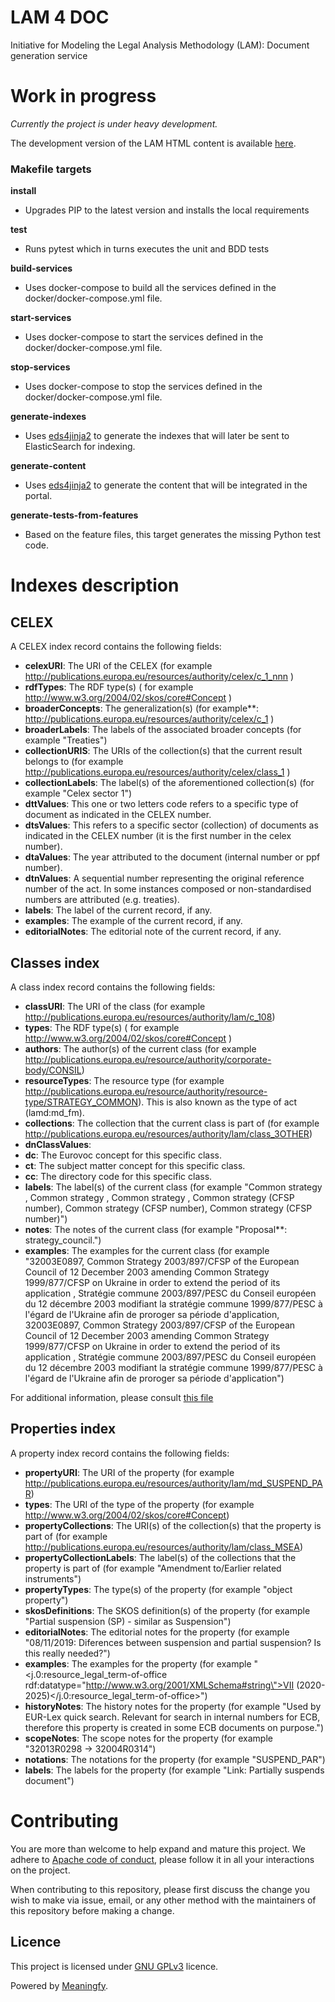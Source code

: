 # LAM 4 DOC
Initiative for Modeling the Legal Analysis Methodology (LAM): Document generation service

# Work in progress

*Currently the project is under heavy development.*

The development version of the LAM HTML content is available [here](http://dev.meaningfy.ws:9090).


### Makefile targets

**install**
- Upgrades PIP to the latest version and installs the local requirements

**test**
- Runs pytest which in turns executes the unit and BDD tests

**build-services**
- Uses docker-compose to build all the services defined in the docker/docker-compose.yml file.

**start-services**
- Uses docker-compose to start the services defined in the docker/docker-compose.yml file.

**stop-services**
- Uses docker-compose to stop the services defined in the docker/docker-compose.yml file.

**generate-indexes**
- Uses [eds4jinja2] to generate the indexes that will later be sent to ElasticSearch for indexing.

**generate-content**
- Uses [eds4jinja2] to generate the content that will be integrated in the portal.

**generate-tests-from-features**
- Based on the feature files, this target generates the missing Python test code.

# Indexes description

## CELEX

A CELEX index record contains the following fields:

- **celexURI**: The URI of the CELEX (for example http://publications.europa.eu/resources/authority/celex/c_1_nnn )
- **rdfTypes**: The RDF type(s) ( for example http://www.w3.org/2004/02/skos/core#Concept )
- **broaderConcepts**: The generalization(s) (for example**: http://publications.europa.eu/resources/authority/celex/c_1 )
- **broaderLabels**: The labels of the associated broader concepts (for example "Treaties")
- **collectionURIS**: The URIs of the collection(s) that the current result belongs to (for example http://publications.europa.eu/resources/authority/celex/class_1 )
- **collectionLabels**: The label(s) of the aforementioned collection(s) (for example "Celex sector 1") 
- **dttValues**: This one or two letters code refers to a specific type of document as indicated in the CELEX number. 
- **dtsValues**: This refers to a specific sector (collection) of documents as indicated in the CELEX number (it is the first number in the celex number).
- **dtaValues**: The year attributed to the document (internal number or ppf number).
- **dtnValues**: A sequential number representing the original reference number of the act. In some instances composed or non-standardised numbers are attributed (e.g. treaties).
- **labels**: The label of the current record, if any.
- **examples**: The example of the current record, if any.
- **editorialNotes**: The editorial note of the current record, if any.

## Classes index

A class index record contains the following fields:

- **classURI**: The URI of the class (for example http://publications.europa.eu/resources/authority/lam/c_108)
- **types**: The RDF type(s) ( for example http://www.w3.org/2004/02/skos/core#Concept )
- **authors**: The author(s) of the current class (for example http://publications.europa.eu/resource/authority/corporate-body/CONSIL)
- **resourceTypes**: The resource type (for example http://publications.europa.eu/resource/authority/resource-type/STRATEGY_COMMON). This is also known as the type of act (lamd:md_fm).
- **collections**: The collection that the current class is part of (for example http://publications.europa.eu/resources/authority/lam/class_3OTHER)
- **dnClassValues**:
- **dc**: The Eurovoc concept for this specific class.
- **ct**: The subject matter concept for this specific class.
- **cc**: The directory code for this specific class.
- **labels**: The label(s) of the current class (for example "Common strategy , Common strategy , Common strategy , Common strategy (CFSP number), Common strategy (CFSP number), Common strategy (CFSP number)")
- **notes**: The notes of the current class (for example "Proposal**: strategy_council.")
- **examples**: The examples for the current class (for example "32003E0897, Common Strategy 2003/897/CFSP of the European Council of 12 December 2003 amending Common Strategy 1999/877/CFSP on Ukraine in order to extend the period of its application , Stratégie commune 2003/897/PESC du Conseil européen du 12 décembre 2003 modifiant la stratégie commune 1999/877/PESC à l'égard de l'Ukraine afin de proroger sa période d'application, 32003E0897, Common Strategy 2003/897/CFSP of the European Council of 12 December 2003 amending Common Strategy 1999/877/CFSP on Ukraine in order to extend the period of its application , Stratégie commune 2003/897/PESC du Conseil européen du 12 décembre 2003 modifiant la stratégie commune 1999/877/PESC à l'égard de l'Ukraine afin de proroger sa période d'application")

For additional information, please consult [this file](./templates/indexes/queries/classes.rq)

## Properties index

A property index record contains the following fields:

- **propertyURI**: The URI of the property (for example http://publications.europa.eu/resources/authority/lam/md_SUSPEND_PAR)
- **types**: The URI of the type of the property (for example http://www.w3.org/2004/02/skos/core#Concept) 
- **propertyCollections**: The URI(s) of the collection(s) that the property is part of (for example http://publications.europa.eu/resources/authority/lam/class_MSEA)
- **propertyCollectionLabels**: The label(s) of the collections that the property is part of (for example "Amendment to/Earlier related instruments")
- **propertyTypes**: The type(s) of the property (for example "object property")
- **skosDefinitions**: The SKOS definition(s) of the property (for example "Partial suspension (SP) - similar as Suspension")
- **editorialNotes**: The editorial notes for the property (for example "08/11/2019: Diferences between suspension and partial suspension? Is this really needed?")
- **examples**: The examples for the property (for example "<j.0:resource_legal_term-of-office rdf:datatype=\"http://www.w3.org/2001/XMLSchema#string\">VII (2020-2025)</j.0:resource_legal_term-of-office>")
- **historyNotes**: The history notes for the property (for example "Used by EUR-Lex quick search. Relevant for search in internal numbers for ECB, therefore this property is created in some ECB documents on purpose.")
- **scopeNotes**: The scope notes for the property (for example "32013R0298 → 32004R0314")
- **notations**: The notations for the property (for example "SUSPEND_PAR") 
- **labels**: The labels for the property (for example "Link: Partially suspends document")

# Contributing
You are more than welcome to help expand and mature this project. We adhere to [Apache code of conduct](https://www.apache.org/foundation/policies/conduct), please follow it in all your interactions on the project.   

When contributing to this repository, please first discuss the change you wish to make via issue, email, or any other method with the maintainers of this repository before making a change.

## Licence 
This project is licensed under [GNU GPLv3](https://www.gnu.org/licenses/gpl-3.0.en.html) licence. 

Powered by [Meaningfy](https://github.com/meaningfy-ws).


[eds4jinja2]: <https://pypi.org/project/eds4jinja2/> "eds4jinja2 on pypi"